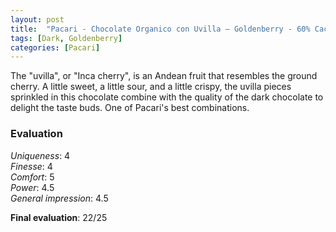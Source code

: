 ```yaml
---
layout: post
title:  "Pacari - Chocolate Organico con Uvilla – Goldenberry - 60% Cacao"
tags: [Dark, Goldenberry] 
categories: [Pacari]
---
```


The "uvilla", or "Inca cherry", is an Andean fruit that resembles the ground cherry. A little sweet, a little sour, and a little crispy, the uvilla pieces sprinkled in this chocolate combine with the quality of the dark chocolate to delight the taste buds. One of Pacari's best combinations.

### Evaluation

_Uniqueness_: 4  
_Finesse_: 4  
_Comfort_: 5  
_Power_: 4.5  
_General impression_: 4.5

**Final evaluation**: 22/25